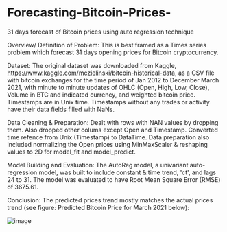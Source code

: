 # Forecasting-Bitcoin-Prices-
31 days forecast of Bitcoin prices using auto regression technique


Overview/ Definition of Problem: This is best framed as a Times series problem which forecast 31 days opening prices for Bitcoin cryptocurrency.

Dataset: The original dataset was downloaded from Kaggle, https://www.kaggle.com/mczielinski/bitcoin-historical-data, as a CSV file with bitcoin exchanges for the time period of Jan 2012 to December March 2021, with minute to minute updates of OHLC (Open, High, Low, Close), Volume in BTC and indicated currency, and weighted bitcoin price. Timestamps are in Unix time. Timestamps without any trades or activity have their data fields filled with NaNs.

Data Cleaning & Preparation: Dealt with rows with NAN values by dropping them. Also dropped other colums except Open and Timestamp. Converted time refence from Unix (Timestamp) to DataTime. Data preparation also included normalizing the Open prices using MinMaxScaler & reshaping values to 2D for model_fit and model_predict.

Model Building and Evaluation: The AutoReg model, a univariant auto-regression model, was built to include constant & time trend, 'ct', and lags 24 to 31. The model was evaluated to have Root Mean Square Error (RMSE) of 3675.61.

Conclusion: The predicted prices trend mostly matches the actual prices trend (see figure: Predicted Bitcoin Price for March 2021 below):


![image](https://user-images.githubusercontent.com/73043768/141615396-834a2bb5-2e0c-4523-85cb-478ebdd323c7.png)


